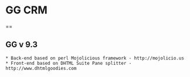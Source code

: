 # GG CRM
==

## GG v 9.3

	* Back-end based on perl Mojolicious framework - http://mojolicio.us
	* Front-end based on DHTML Suite Pane splitter - http://www.dhtmlgoodies.com

